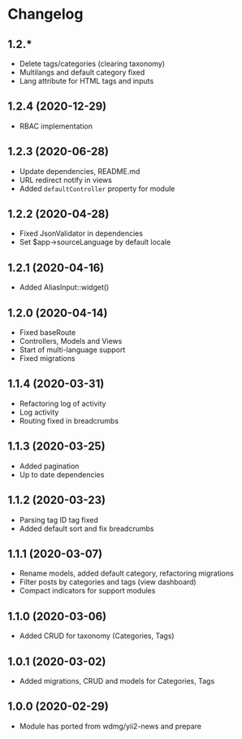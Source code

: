 Changelog
=========

## 1.2.*
 * Delete tags/categories (clearing taxonomy)
 * Multilangs and default category fixed
 * Lang attribute for HTML tags and inputs
 
## 1.2.4 (2020-12-29)
 * RBAC implementation
 
## 1.2.3 (2020-06-28)
 * Update dependencies, README.md
 * URL redirect notify in views
 * Added `defaultController` property for module
 
## 1.2.2 (2020-04-28)
 * Fixed JsonValidator in dependencies
 * Set $app->sourceLanguage by default locale

## 1.2.1 (2020-04-16)
 * Added AliasInput::widget()
 
## 1.2.0 (2020-04-14)
 * Fixed baseRoute
 * Controllers, Models and Views
 * Start of multi-language support
 * Fixed migrations

## 1.1.4 (2020-03-31)
 * Refactoring log of activity
 * Log activity
 * Routing fixed in breadcrumbs
 
## 1.1.3 (2020-03-25)
 * Added pagination
 * Up to date dependencies
 
## 1.1.2 (2020-03-23)
 * Parsing tag ID tag fixed
 * Added default sort and fix breadcrumbs

## 1.1.1 (2020-03-07)
 * Rename models, added default category, refactoring migrations
 * Filter posts by categories and tags (view dashboard)
 * Compact indicators for support modules
 
## 1.1.0 (2020-03-06)
 * Added CRUD for taxonomy (Categories, Tags)
 
## 1.0.1 (2020-03-02)
 * Added migrations, CRUD and models for Categories, Tags
 
## 1.0.0 (2020-02-29)
 * Module has ported from wdmg/yii2-news and prepare